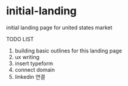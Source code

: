 # initial-landing
initial landing page for united states market


TODO LIST

1. building basic outlines for this landing page
2. ux writing
3. insert typeform
4. connect domain
5. linkedin 연결